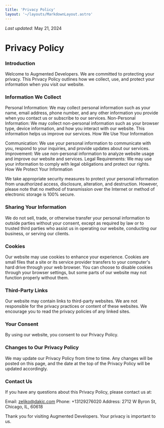 ```yaml
---
title: 'Privacy Policy'
layout: '~/layouts/MarkdownLayout.astro'
---
```


_Last updated_: May 21, 2024

# Privacy Policy

### Introduction

Welcome to Augmented Developers. We are committed to protecting your privacy. This Privacy Policy outlines how we collect, use, and protect your information when you visit our website.

### Information We Collect

Personal Information: We may collect personal information such as your name, email address, phone number, and any other information you provide when you contact us or subscribe to our services.
Non-Personal Information: We may collect non-personal information such as your browser type, device information, and how you interact with our website. This information helps us improve our services.
How We Use Your Information

Communication: We use your personal information to communicate with you, respond to your inquiries, and provide updates about our services.
Improvement: We use non-personal information to analyze website usage and improve our website and services.
Legal Requirements: We may use your information to comply with legal obligations and protect our rights.
How We Protect Your Information

We take appropriate security measures to protect your personal information from unauthorized access, disclosure, alteration, and destruction. However, please note that no method of transmission over the Internet or method of electronic storage is 100% secure.

### Sharing Your Information

We do not sell, trade, or otherwise transfer your personal information to outside parties without your consent, except as required by law or to trusted third parties who assist us in operating our website, conducting our business, or serving our clients.

### Cookies

Our website may use cookies to enhance your experience. Cookies are small files that a site or its service provider transfers to your computer's hard drive through your web browser. You can choose to disable cookies through your browser settings, but some parts of our website may not function properly without them.

### Third-Party Links

Our website may contain links to third-party websites. We are not responsible for the privacy practices or content of these websites. We encourage you to read the privacy policies of any linked sites.

### Your Consent

By using our website, you consent to our Privacy Policy.

### Changes to Our Privacy Policy

We may update our Privacy Policy from time to time. Any changes will be posted on this page, and the date at the top of the Privacy Policy will be updated accordingly.

### Contact Us

If you have any questions about this Privacy Policy, please contact us at:

Email: zeljko@dakic.com
Phone: +13129276020
Address: 2712 W Byron St, Chicago, IL, 60618

Thank you for visiting Augmented Developers. Your privacy is important to us.
